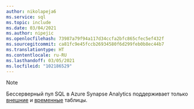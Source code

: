 ```yaml
---
author: nikolapeja6
ms.service: sql
ms.topic: include
ms.date: 03/04/2021
ms.author: nipejic
ms.openlocfilehash: 73987a79f94a117d34ccfa2bfc865cfec5ef432f
ms.sourcegitcommit: ca81fc9e45fccb26934580f6d299feb0b8ec44b7
ms.translationtype: HT
ms.contentlocale: ru-RU
ms.lasthandoff: 03/05/2021
ms.locfileid: "102186529"
---
```

> [!NOTE]
> Бессерверный пул SQL в Azure Synapse Analytics поддерживает только [внешние](/azure/synapse-analytics/sql/create-use-external-tables) и [временные](/azure/synapse-analytics/sql/develop-tables-temporary) таблицы.
